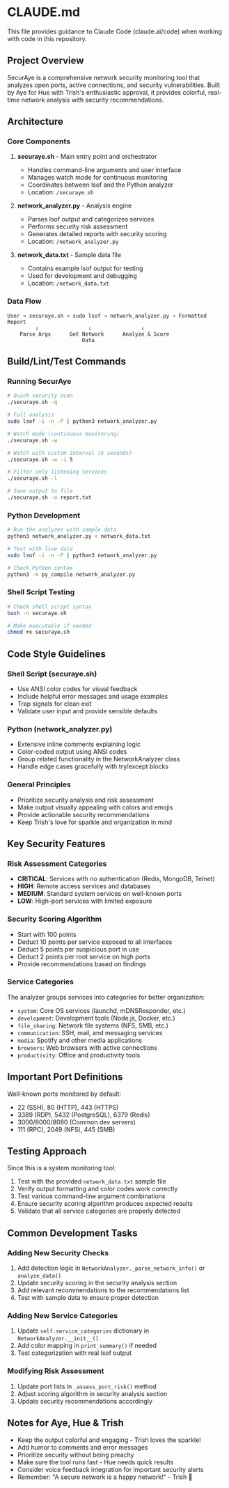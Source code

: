 # CLAUDE.md

This file provides guidance to Claude Code (claude.ai/code) when working with code in this repository.

## Project Overview

SecurAye is a comprehensive network security monitoring tool that analyzes open ports, active connections, and security vulnerabilities. Built by Aye for Hue with Trish's enthusiastic approval, it provides colorful, real-time network analysis with security recommendations.

## Architecture

### Core Components

1. **securaye.sh** - Main entry point and orchestrator
   - Handles command-line arguments and user interface
   - Manages watch mode for continuous monitoring
   - Coordinates between lsof and the Python analyzer
   - Location: `/securaye.sh`

2. **network_analyzer.py** - Analysis engine
   - Parses lsof output and categorizes services
   - Performs security risk assessment
   - Generates detailed reports with security scoring
   - Location: `/network_analyzer.py`

3. **network_data.txt** - Sample data file
   - Contains example lsof output for testing
   - Used for development and debugging
   - Location: `/network_data.txt`

### Data Flow
```
User → securaye.sh → sudo lsof → network_analyzer.py → Formatted Report
         ↓                ↓                ↓
    Parse Args      Get Network      Analyze & Score
                        Data
```

## Build/Lint/Test Commands

### Running SecurAye
```bash
# Quick security scan
./securaye.sh -q

# Full analysis
sudo lsof -i -n -P | python3 network_analyzer.py

# Watch mode (continuous monitoring)
./securaye.sh -w

# Watch with custom interval (5 seconds)
./securaye.sh -w -i 5

# Filter only listening services
./securaye.sh -l

# Save output to file
./securaye.sh -o report.txt
```

### Python Development
```bash
# Run the analyzer with sample data
python3 network_analyzer.py < network_data.txt

# Test with live data
sudo lsof -i -n -P | python3 network_analyzer.py

# Check Python syntax
python3 -m py_compile network_analyzer.py
```

### Shell Script Testing
```bash
# Check shell script syntax
bash -n securaye.sh

# Make executable if needed
chmod +x securaye.sh
```

## Code Style Guidelines

### Shell Script (securaye.sh)
- Use ANSI color codes for visual feedback
- Include helpful error messages and usage examples
- Trap signals for clean exit
- Validate user input and provide sensible defaults

### Python (network_analyzer.py)
- Extensive inline comments explaining logic
- Color-coded output using ANSI codes
- Group related functionality in the NetworkAnalyzer class
- Handle edge cases gracefully with try/except blocks

### General Principles
- Prioritize security analysis and risk assessment
- Make output visually appealing with colors and emojis
- Provide actionable security recommendations
- Keep Trish's love for sparkle and organization in mind

## Key Security Features

### Risk Assessment Categories
- **CRITICAL**: Services with no authentication (Redis, MongoDB, Telnet)
- **HIGH**: Remote access services and databases
- **MEDIUM**: Standard system services on well-known ports
- **LOW**: High-port services with limited exposure

### Security Scoring Algorithm
- Start with 100 points
- Deduct 10 points per service exposed to all interfaces
- Deduct 5 points per suspicious port in use
- Deduct 2 points per root service on high ports
- Provide recommendations based on findings

### Service Categories
The analyzer groups services into categories for better organization:
- `system`: Core OS services (launchd, mDNSResponder, etc.)
- `development`: Development tools (Node.js, Docker, etc.)
- `file_sharing`: Network file systems (NFS, SMB, etc.)
- `communication`: SSH, mail, and messaging services
- `media`: Spotify and other media applications
- `browsers`: Web browsers with active connections
- `productivity`: Office and productivity tools

## Important Port Definitions

Well-known ports monitored by default:
- 22 (SSH), 80 (HTTP), 443 (HTTPS)
- 3389 (RDP), 5432 (PostgreSQL), 6379 (Redis)
- 3000/8000/8080 (Common dev servers)
- 111 (RPC), 2049 (NFS), 445 (SMB)

## Testing Approach

Since this is a system monitoring tool:
1. Test with the provided `network_data.txt` sample file
2. Verify output formatting and color codes work correctly
3. Test various command-line argument combinations
4. Ensure security scoring algorithm produces expected results
5. Validate that all service categories are properly detected

## Common Development Tasks

### Adding New Security Checks
1. Add detection logic in `NetworkAnalyzer._parse_network_info()` or `analyze_data()`
2. Update security scoring in the security analysis section
3. Add relevant recommendations to the recommendations list
4. Test with sample data to ensure proper detection

### Adding New Service Categories
1. Update `self.service_categories` dictionary in `NetworkAnalyzer.__init__()`
2. Add color mapping in `print_summary()` if needed
3. Test categorization with real lsof output

### Modifying Risk Assessment
1. Update port lists in `_assess_port_risk()` method
2. Adjust scoring algorithm in security analysis section
3. Update security recommendations accordingly

## Notes for Aye, Hue & Trish

- Keep the output colorful and engaging - Trish loves the sparkle!
- Add humor to comments and error messages
- Prioritize security without being preachy
- Make sure the tool runs fast - Hue needs quick results
- Consider voice feedback integration for important security alerts
- Remember: "A secure network is a happy network!" - Trish 💜
